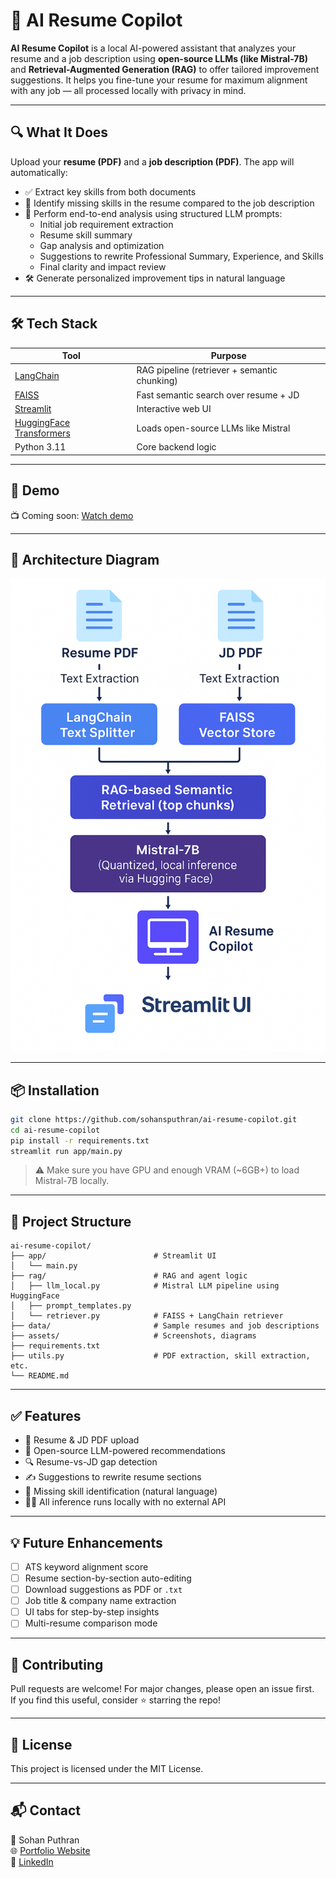 # 🧠 AI Resume Copilot

**AI Resume Copilot** is a local AI-powered assistant that analyzes your resume and a job description using **open-source LLMs (like Mistral-7B)** and **Retrieval-Augmented Generation (RAG)** to offer tailored improvement suggestions. It helps you fine-tune your resume for maximum alignment with any job — all processed locally with privacy in mind.

---

<!-- ## 📛 Badges

![Build Status](https://img.shields.io/github/actions/workflow/status/sohansputhran/ai-resume-copilot/main.yml)
![License](https://img.shields.io/github/license/sohansputhran/ai-resume-copilot)
![Python Version](https://img.shields.io/badge/python-3.11-blue)
![Streamlit](https://img.shields.io/badge/built%20with-Streamlit-ff4b4b) 

---    -->

## 🔍 What It Does

Upload your **resume (PDF)** and a **job description (PDF)**. The app will automatically:
- ✅ Extract key skills from both documents
- 🧠 Identify missing skills in the resume compared to the job description
- 💬 Perform end-to-end analysis using structured LLM prompts:
  - Initial job requirement extraction
  - Resume skill summary
  - Gap analysis and optimization
  - Suggestions to rewrite Professional Summary, Experience, and Skills
  - Final clarity and impact review
- 🛠 Generate personalized improvement tips in natural language

---

## 🛠 Tech Stack

| Tool | Purpose |
|------|---------|
| [LangChain](https://www.langchain.com/) | RAG pipeline (retriever + semantic chunking) |
| [FAISS](https://github.com/facebookresearch/faiss) | Fast semantic search over resume + JD |
| [Streamlit](https://streamlit.io/) | Interactive web UI |
| [HuggingFace Transformers](https://huggingface.co/models) | Loads open-source LLMs like Mistral |
| Python 3.11 | Core backend logic |

---

## 🚀 Demo

📺 Coming soon: [Watch demo](#)  
<!-- 🌐 Try it live: [Streamlit Share](#) *(optional)* -->

---

## 🧭 Architecture Diagram

![Architecture Diagram](assets/architecture_diagram.png)

---

## 📦 Installation

```bash
git clone https://github.com/sohansputhran/ai-resume-copilot.git
cd ai-resume-copilot
pip install -r requirements.txt
streamlit run app/main.py
```

> ⚠️ Make sure you have GPU and enough VRAM (~6GB+) to load Mistral-7B locally.

---

## 📁 Project Structure

```
ai-resume-copilot/
├── app/                        # Streamlit UI
│   └── main.py
├── rag/                        # RAG and agent logic
│   ├── llm_local.py            # Mistral LLM pipeline using HuggingFace
│   ├── prompt_templates.py
│   └── retriever.py            # FAISS + LangChain retriever
├── data/                       # Sample resumes and job descriptions
├── assets/                     # Screenshots, diagrams
├── requirements.txt
├── utils.py                    # PDF extraction, skill extraction, etc.
└── README.md
```

---

## ✅ Features

- 📄 Resume & JD PDF upload
- 🧠 Open-source LLM-powered recommendations
- 🔍 Resume-vs-JD gap detection
- ✍️ Suggestions to rewrite resume sections
- 🎯 Missing skill identification (natural language)
- 🧑‍💻 All inference runs locally with no external API

---

## 💡 Future Enhancements

- [ ] ATS keyword alignment score
- [ ] Resume section-by-section auto-editing
- [ ] Download suggestions as PDF or `.txt`
- [ ] Job title & company name extraction
- [ ] UI tabs for step-by-step insights
- [ ] Multi-resume comparison mode

---

## 🤝 Contributing

Pull requests are welcome! For major changes, please open an issue first.  
If you find this useful, consider ⭐ starring the repo!

---

## 📄 License

This project is licensed under the MIT License.

---

## 📬 Contact

📧 Sohan Puthran  
🌐 [Portfolio Website](https://sohansputhran.github.io)  
🔗 [LinkedIn](https://www.linkedin.com/in/sohan-puthran/)
